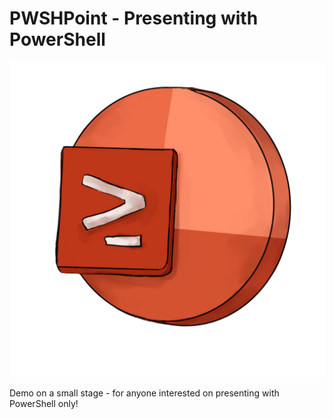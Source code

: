 # PWSHPoint - Presenting with PowerShell
![PowerPoint^H^H^H^H^HShell/ Hania Bielawska](Media/PWSHPoint.jpg)

Demo on a small stage - for anyone interested on presenting with PowerShell only!